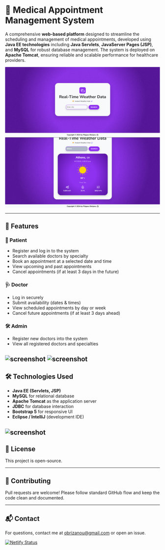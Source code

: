 
# 🏥 Medical Appointment Management System

A comprehensive **web-based platform** designed to streamline the scheduling and management of medical appointments, developed using **Java EE technologies** including **Java Servlets**, **JavaServer Pages (JSP)**, and **MySQL** for robust database management. The system is deployed on **Apache Tomcat**, ensuring reliable and scalable performance for healthcare providers.

![screenshot](images/1.png)
![screenshot](images/2.png)

---

## 📌 Features

### 👤 Patient
- Register and log in to the system
- Search available doctors by specialty
- Book an appointment at a selected date and time
- View upcoming and past appointments
- Cancel appointments (if at least 3 days in the future)


### 🩺 Doctor
- Log in securely
- Submit availability (dates & times)
- View scheduled appointments by day or week
- Cancel future appointments (if at least 3 days ahead)

### 🛠️ Admin
- Register new doctors into the system
- View all registered doctors and specialties

![screenshot](Images/11.PNG)
![screenshot](Images/12.PNG)
---

## 🛠️ Technologies Used

- **Java EE (Servlets, JSP)**
- **MySQL** for relational database
- **Apache Tomcat** as the application server
- **JDBC** for database interaction
- **Bootstrap 5** for responsive UI
- **Eclipse / IntelliJ** (development IDE)

![screenshot](Images/13.PNG)
---

## 📄 License

This project is open-source.

---

## 🤝 Contributing

Pull requests are welcome! Please follow standard GitHub flow and keep the code clean and documented.

---

## 📬 Contact

For questions, contact me at [obrizanou@gmail.com](mailto:obrizanou@gmail.com) or open an issue.


[![Netlify Status](https://api.netlify.com/api/v1/badges/75683ba0-f5dd-4dda-af91-79c2ded59380/deploy-status)](https://app.netlify.com/projects/citycast-weather-app/deploys)
